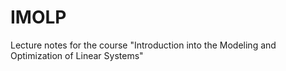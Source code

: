 # IMOLP
Lecture notes for the course "Introduction into the Modeling and Optimization of Linear Systems"
